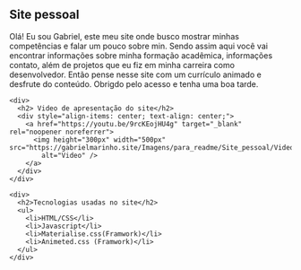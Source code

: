   <div>
    <div>
      <h2>Site pessoal</h2>
      <p>Olá! Eu sou Gabriel, este meu site onde busco mostrar minhas competências e falar um pouco sobre min. Sendo
        assim
        aqui você vai encontrar informações sobre minha formação acadêmica, informações contato, além de projetos que eu
        fiz
        em minha carreira como desenvolvedor. Então pense nesse site com um currículo animado e desfrute do conteúdo.
        Obrigdo
        pelo acesso e tenha uma boa tarde.</p>
    </div>

    <div>
      <h2> Video de apresentação do site</h2>
      <div style="align-items: center; text-align: center;">
        <a href="https://youtu.be/9rcKEojHU4g" target="_blank" rel="noopener noreferrer">
          <img height="300px" width="500px" src="https://gabrielmarinho.site/Imagens/para_readme/Site_pessoal/Video.png"
            alt="Video" />
        </a>
      </div>
    </div>

    <div>
      <h2>Tecnologias usadas no site</h2>
      <ul>
        <li>HTML/CSS</li>
        <li>Javascript</li>
        <li>Materialise.css(Framwork)</li>
        <li>Animeted.css (Framwork)</li>
      </ul>
    </div>

  </div>

